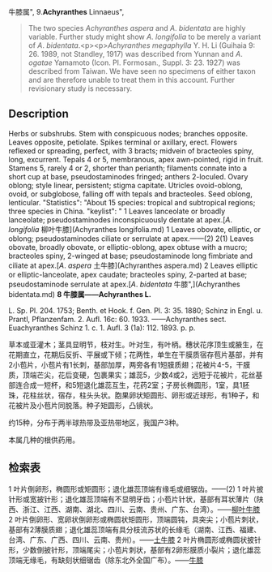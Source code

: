 牛膝属",
9.**Achyranthes** Linnaeus",

> The two species *Achyranthes* *aspera* and *A*. *bidentata* are highly variable. Further study might show *A*. *longifolia* to be merely a variant of *A*. *bidentata*.&lt;p&gt;&lt;p&gt;*Achyranthes* *megaphylla* Y. H. Li (Guihaia 9: 26. 1989, not Standley, 1917) was described from Yunnan and *A*. *ogatae* Yamamoto (Icon. Pl. Formosan., Suppl. 3: 23. 1927) was described from Taiwan. We have seen no specimens of either taxon and are therefore unable to treat them in this account. Further revisionary study is necessary.

## Description
Herbs or subshrubs. Stem with conspicuous nodes; branches opposite. Leaves opposite, petiolate. Spikes terminal or axillary, erect. Flowers reflexed or spreading, perfect, with 3 bracts; midvein of bracteoles spiny, long, excurrent. Tepals 4 or 5, membranous, apex awn-pointed, rigid in fruit. Stamens 5, rarely 4 or 2, shorter than perianth; filaments connate into a short cup at base, pseudostaminodes fringed; anthers 2-loculed. Ovary oblong; style linear, persistent; stigma capitate. Utricles ovoid-oblong, ovoid, or subglobose, falling off with tepals and bracteoles. Seed oblong, lenticular.
  "Statistics": "About 15 species: tropical and subtropical regions; three species in China.
  "keylist": "
1 Leaves lanceolate or broadly lanceolate; pseudostaminodes inconspicuously dentate at apex.[*A*. *longifolia* 柳叶牛膝](Achyranthes longifolia.md)
1 Leaves obovate, elliptic, or oblong; pseudostaminodes ciliate or serrulate at apex.——(2)
2(1) Leaves obovate, broadly obovate, or elliptic-oblong, apex obtuse with a mucro; bracteoles spiny, 2-winged at base; pseudostaminode long fimbriate and ciliate at apex.[*A*. *aspera* 土牛膝](Achyranthes aspera.md)
2 Leaves elliptic or elliptic-lanceolate, apex caudate; bracteoles spiny, 2-parted at base; pseudostaminode serrulate at apex.[*A*. *bidentata* 牛膝",](Achyranthes bidentata.md)
**8 牛膝属——Achyranthes L.**

L. Sp. Pl. 204. 1753; Benth. et Hook. f. Gen. Pl. 3: 35. 1880; Schinz in Engl. u. Prantl, Pflanzenfam. 2. Aufl. 16c: 60. 1933. ——Achyranthes sect. Euachyranthes Schinz 1. c. 1. Aufl. 3 (1a): 112. 1893. p. p.

草本或亚灌木；茎具显明节，枝对生。叶对生，有叶柄。穗状花序顶生或腋生，在花期直立，花期后反折、平展或下倾；花两性，单生在干膜质宿存苞片基部，并有2小苞片，小苞片有1长刺，基部加厚，两旁各有1短膜质翅；花被片4-5，干膜质，顶端芒尖，花后变硬，包裹果实；雄蕊5，少数4或2，远短于花被片，花丝基部连合成一短杯，和5短退化雄蕊互生，花药2室；子房长椭圆形，1室，具1胚珠，花柱丝状，宿存，柱头头状。胞果卵状矩圆形、卵形或近球形，有1种子，和花被片及小苞片同脱落。种子矩圆形，凸镜状。

约15种，分布于两半球热带及亚热带地区，我国产3种。

本属几种的根供药用。

## 检索表

1 叶片倒卵形，椭圆形或矩圆形；退化雄蕊顶端有缘毛或细锯齿。——(2)
1 叶片披针形或宽披针形；退化雄蕊顶端有不显明牙齿；小苞片针状，基部有耳状薄片（陕西、浙江、江西、湖南、湖北、四川、云南、贵州、广东、台湾）。——[柳叶牛膝](Achyranthes%20longifolia.md)
2 叶片倒卵形、宽卵状倒卵形或椭圆状矩圆形，顶端圆钝，具突尖；小苞片刺状，基部有2薄膜质翅；退化雄蕊顶端有具分枝流苏状的长缘毛（湖南、江西、福建、台湾、广东、广西、四川、云南、贵州）。——[土牛膝](Achyranthes%20aspera.md)
2 叶片椭圆形或椭圆状披针形，少数倒披针形，顶端尾尖；小苞片刺状，基部有2卵形膜质小裂片；退化雄蕊顶端无缘毛，有缺刻状细锯齿（除东北外全国广布）。——[牛膝](Achyranthes%20bidentata.md)
